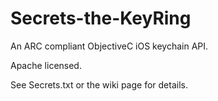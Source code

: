 Secrets-the-KeyRing
===================

An ARC compliant ObjectiveC iOS keychain API.

Apache licensed.

See Secrets.txt or the wiki page for details.
